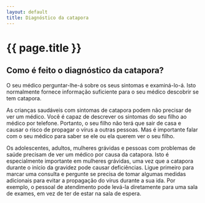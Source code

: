 ```yaml
---
layout: default
title: Diagnóstico da catapora
---
```


# {{ page.title }}

## Como é feito o diagnóstico da catapora?

O seu médico perguntar-lhe-á sobre os seus sintomas e examiná-lo-á. Isto normalmente fornece informação suficiente para o seu médico descobrir se tem catapora.

As crianças saudáveis com sintomas de catapora podem não precisar de ver um médico. Você é capaz de descrever os sintomas do seu filho ao médico por telefone. Portanto, o seu filho não terá que sair de casa e causar o risco de propagar o vírus a outras pessoas. Mas é importante falar com o seu médico para saber se ele ou ela querem ver o seu filho.

Os adolescentes, adultos, mulheres grávidas e pessoas com problemas de saúde precisam de ver um médico por causa da catapora. Isto é especialmente importante em mulheres grávidas, uma vez que a catapora durante o início da gravidez pode causar deficiências. Ligue primeiro para marcar uma consulta e pergunte se precisa de tomar algumas medidas adicionais para evitar a propagação do vírus durante a sua ida. Por exemplo, o pessoal de atendimento pode levá-la diretamente para uma sala de exames, em vez de ter de estar na sala de espera.
